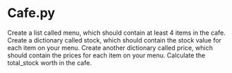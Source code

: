 # Cafe.py
Create a list called menu, which should contain at least 4 items in the cafe. Create a dictionary called stock, which should contain the stock value for each item on your menu. Create another dictionary called price, which should contain the prices for each item on your menu. Calculate the total_stock worth in the cafe. 
